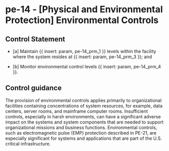 # pe-14 - \[Physical and Environmental Protection\] Environmental Controls

## Control Statement

- \[a\] Maintain {{ insert: param, pe-14_prm_1 }} levels within the facility where the system resides at {{ insert: param, pe-14_prm_3 }}; and

- \[b\] Monitor environmental control levels {{ insert: param, pe-14_prm_4 }}.

## Control guidance

The provision of environmental controls applies primarily to organizational facilities containing concentrations of system resources, for example, data centers, server rooms, and mainframe computer rooms. Insufficient controls, especially in harsh environments, can have a significant adverse impact on the systems and system components that are needed to support organizational missions and business functions. Environmental controls, such as electromagnetic pulse (EMP) protection described in PE-21, are especially significant for systems and applications that are part of the U.S. critical infrastructure.
